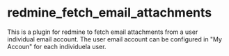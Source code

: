 # redmine_fetch_email_attachments

This is a plugin for redmine to fetch email attachments from a user individual email account. The user email account can be configured in "My Accoun" for each individuela user.

